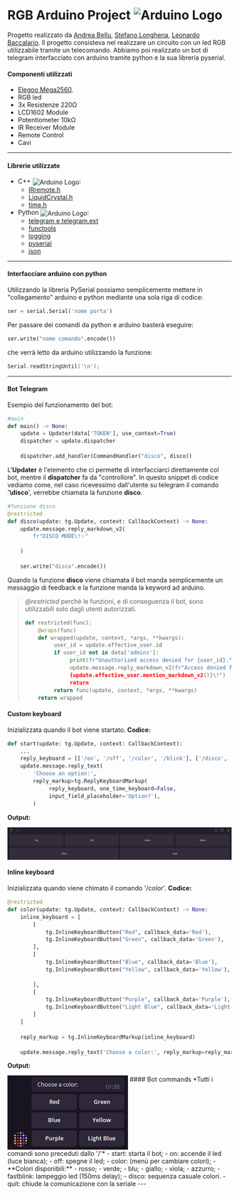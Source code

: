 # RGB Arduino Project <img src="https://brandslogos.com/wp-content/uploads/images/large/arduino-logo-1.png" alt="Arduino Logo" width="50" height="50" style="vertical-align:top">
Progetto realizzato da [Andrea Bellu](https://github.com/andrebellu), [Stefano Longhena](https://github.com/StefanoLonghena), [Leonardo Baccalario](https://github.com/LeonardoBaccalario).
Il progetto consisteva nel realizzare un circuito con un led RGB utilizzabile tramite un telecomando. Abbiamo poi realizzato un bot di telegram interfacciato con arduino tramite python e la sua libreria pyserial.

#### Componenti utilizzati
- [Elegoo Mega2560](https://www.amazon.it/Elegoo-ATmega2560-ATMEGA16U2-Compatibile-Arduino/dp/B071W7WP35). 
- RGB led
- 3x Resistenze 220Ω
- LCD1602 Module
- Potentiometer 10kΩ
- IR Receiver Module
- Remote Control
- Cavi
---
#### Librerie utilizzate
- C++ <img src="https://upload.wikimedia.org/wikipedia/commons/thumb/1/18/ISO_C%2B%2B_Logo.svg/306px-ISO_C%2B%2B_Logo.svg.png" alt="Arduino Logo" width="25" height="30" style="vertical-align:middle">:
	- [IRremote.h](https://www.arduino.cc/reference/en/libraries/irremote/)
	- [LiquidCrystal.h](https://www.arduino.cc/en/Reference/LiquidCrystal)
	- [time.h](https://it.wikipedia.org/wiki/Time.h)
- Python <img src="https://upload.wikimedia.org/wikipedia/commons/thumb/c/c3/Python-logo-notext.svg/1200px-Python-logo-notext.svg.png" alt="Arduino Logo" width="20" height="20" style="vertical-align:middle">:
	- [telegram e telegram.ext](https://python-telegram-bot.readthedocs.io/en/stable/)
	- [functools](https://docs.python.org/3/library/functools.html)
	- [logging](https://docs.python.org/3/library/logging.html)
	- [pyserial](https://pythonhosted.org/pyserial/)
	- [json](https://docs.python.org/3/library/json.html)
---
#### Interfacciare arduino con python
Utilizzando la libreria PySerial possiamo semplicemente mettere in "collegamento" arduino e python mediante una sola riga di codice: 
```py
ser = serial.Serial('nome porta')
```
Per passare dei comandi da python e arduino basterà eseguire: 
```py
ser.write("nome comando".encode())
``` 
che verrà letto da arduino utilizzando la funzione:
```cpp
Serial.readStringUntil('\n');
```  
---
#### Bot Telegram
Esempio del funzionamento del bot:
```py
#main
def main() -> None:
	update = Updater(data['TOKEN'], use_context=True)
	dispatcher = update.dispatcher

	dispatcher.add_handler(CommandHandler("disco", disco))
```
L'**Updater** è l'elemento che ci permette di interfacciarci direttamente col bot, mentre il **dispatcher** fa da "controllore". In questo snippet di codice vediamo come, nel caso ricevessimo dall'utente su telegram il comando '**\disco**', verrebbe chiamata la funzione **disco**.
```py
#funzione disco
@restricted
def disco(update: tg.Update, context: CallbackContext) -> None:
	update.message.reply_markdown_v2(
		fr"DISCO MODE\!✨"

	)

	ser.write("disco".encode())
```
Quando la funzione **disco** viene chiamata il bot manda semplicemente un messaggio di feedback e la funzione manda la keyword ad arduino.
> *@restricted* perchè le funzioni, e di conseguenza il bot, sono utilizzabili solo dagli utenti autorizzati. 
> ```py
> def restricted(func):
>     @wraps(func)
>     def wrapped(update, context, *args, **kwargs):
 >          user_id = update.effective_user.id
 >          if user_id not in data['admins']:
 >               print(fr"Unauthorized access denied for {user_id}.")
 >               update.message.reply_markdown_v2(fr"Access denied for 
 >               {update.effective_user.mention_markdown_v2()}\!")
 >               return
 >          return func(update, context, *args, **kwargs)
 >     return wrapped
> ```
#### Custom keyboard
Inizializzata quando il bot viene startato. **Codice:**
```py
def start(update: tg.Update, context: CallbackContext):
	...
	reply_keyboard = [['/on', '/off', '/color', '/blink'], ['/disco', '/quit']]
	update.message.reply_text(
		'Choose an option:',
		reply_markup=tg.ReplyKeyboardMarkup(
		     reply_keyboard, one_time_keyboard=False, 
             input_field_placeholder='Option?'),
		)
```
**Output:**

<img src="https://raw.githubusercontent.com/andrebellu/RGBarduino/main/RGBarduino/kb.png" alt="kb" width="" height="" style="vertical-align:top">

#### Inline keyboard
Inizializzata quando viene chimato il comando '/color'. **Codice:**
```py
@restricted
def color(update: tg.Update, context: CallbackContext) -> None:
    inline_keyboard = [
        [
            tg.InlineKeyboardButton("Red", callback_data='Red'),
            tg.InlineKeyboardButton("Green", callback_data='Green'),
        ],
        [
            tg.InlineKeyboardButton("Blue", callback_data='Blue'),
            tg.InlineKeyboardButton("Yellow", callback_data='Yellow'),
            
        ],
        [
            tg.InlineKeyboardButton("Purple", callback_data='Purple'),
            tg.InlineKeyboardButton("Light Blue", callback_data='Light blue'),
        ]
    ]

    reply_markup = tg.InlineKeyboardMarkup(inline_keyboard)

    update.message.reply_text('Choose a color:', reply_markup=reply_markup)
```
**Output:**

<img src="https://raw.githubusercontent.com/andrebellu/RGBarduino/main/RGBarduino/inkb.png" alt="inkb" width="" height="" style="vertical-align:top">
#### Bot commands
*Tutti i comandi sono preceduti dallo '/'*
- start: starta il bot;
- on: accende il led (luce bianca);
- off: spegne il led;
- color: (menù per cambiare colori);
	- **Colori disponibili:**
		- rosso;
		- verde;
		- blu;
		- giallo;
		- viola;
		- azzurro;
- fastblink: lampeggio led (150ms delay);
- disco: sequenza casuale colori.
- quit: chiude la comunicazione con la seriale
---
